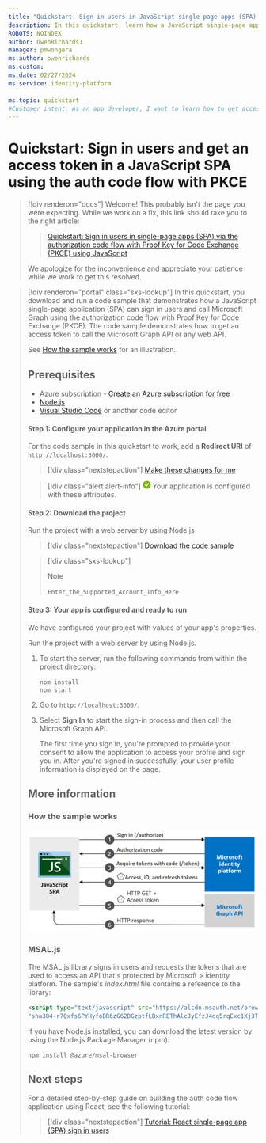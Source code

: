 ```yaml
---
title: "Quickstart: Sign in users in JavaScript single-page apps (SPA) with auth code"
description: In this quickstart, learn how a JavaScript single-page application (SPA) can sign in users of personal accounts, work accounts, and school accounts by using the authorization code flow.
ROBOTS: NOINDEX
author: OwenRichards1
manager: pmwongera
ms.author: owenrichards
ms.custom:
ms.date: 02/27/2024
ms.service: identity-platform

ms.topic: quickstart
#Customer intent: As an app developer, I want to learn how to get access tokens and refresh tokens by using the Microsoft identity platform so that my JavaScript app can sign in users of personal accounts, work accounts, and school accounts.
---
```


# Quickstart: Sign in users and get an access token in a JavaScript SPA using the auth code flow with PKCE

> [!div renderon="docs"]
> Welcome! This probably isn't the page you were expecting. While we work on a fix, this link should take you to the right article:
>
> > [Quickstart: Sign in users in single-page apps (SPA) via the authorization code flow with Proof Key for Code Exchange (PKCE) using JavaScript](quickstart-single-page-app-sign-in.md)
> 
> We apologize for the inconvenience and appreciate your patience while we work to get this resolved.

> [!div renderon="portal" class="sxs-lookup"]
> In this quickstart, you download and run a code sample that demonstrates how a JavaScript single-page application (SPA) can sign in users and call Microsoft Graph using the authorization code flow with Proof Key for Code Exchange (PKCE). The code sample demonstrates how to get an access token to call the Microsoft Graph API or any web API.
> 
> See [How the sample works](#how-the-sample-works) for an illustration.
> 
> ## Prerequisites
> 
> * Azure subscription - [Create an Azure subscription for free](https://azure.microsoft.com/pricing/purchase-options/azure-account?cid=msft_learn)
> * [Node.js](https://nodejs.org/en/download/)
> * [Visual Studio Code](https://code.visualstudio.com/download) or another code editor
> 
> 
> #### Step 1: Configure your application in the Azure portal
> For the code sample in this quickstart to work, add a **Redirect URI** of `http://localhost:3000/`.
> > [!div class="nextstepaction"]
> > [Make these changes for me]()
> 
> > [!div class="alert alert-info"]
> > ![Already configured](media/quickstart-v2-javascript/green-check.png) Your application is configured with these attributes.
> 
> #### Step 2: Download the project
> 
> Run the project with a web server by using Node.js
> 
> > [!div class="nextstepaction"]
> > [Download the code sample](https://github.com/Azure-Samples/ms-identity-javascript-v2/archive/refs/heads/master.zip)
> 
> > [!div class="sxs-lookup"]
> > > [!NOTE]
> > > `Enter_the_Supported_Account_Info_Here`
> 
> #### Step 3: Your app is configured and ready to run
> 
> We have configured your project with values of your app's properties.
> 
> Run the project with a web server by using Node.js.
> 
> 1. To start the server, run the following commands from within the project directory:
> 
>     ```console
>     npm install
>     npm start
>     ```
> 
> 1. Go to `http://localhost:3000/`.
> 
> 1. Select **Sign In** to start the sign-in process and then call the Microsoft Graph API.
> 
>     The first time you sign in, you're prompted to provide your consent to allow the application to access your profile and sign you in. After you're signed in successfully, your user profile information is displayed on the page.
> 
> ## More information
> 
> ### How the sample works
> 
> ![Diagram showing the authorization code flow for a single-page application.](media/quickstart-v2-javascript-auth-code/diagram-01-auth-code-flow.png)
> 
> ### MSAL.js
> 
> The MSAL.js library signs in users and requests the tokens that are used to access an API that's protected by Microsoft > identity platform. The sample's *index.html* file contains a reference to the library:
> 
> ```html
> <script type="text/javascript" src="https://alcdn.msauth.net/browser/2.0.0-beta.0/js/msal-browser.js" integrity=
> "sha384-r7Qxfs6PYHyfoBR6zG62DGzptfLBxnREThAlcJyEfzJ4dq5rqExc1Xj3TPFE/9TH" crossorigin="anonymous"></script>
> ```
> 
> If you have Node.js installed, you can download the latest version by using the Node.js Package Manager (npm):
> 
> ```console
> npm install @azure/msal-browser
> ```
> 
> ## Next steps
> 
> For a detailed step-by-step guide on building the auth code flow application using React, see the following  tutorial:
> 
> > [!div class="nextstepaction"]
> > [Tutorial: React single-page app (SPA) sign in users](./tutorial-single-page-app-react-prepare-app.md)

